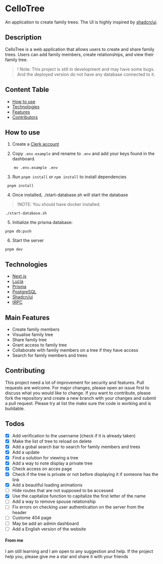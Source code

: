 # CelloTree
An application to create family trees. The UI is highly inspired by
[shadcn/ui](https://ui.shadcn.com/).

## Description
CelloTree is a web  application that allows users to create and share family trees.
Users can add family members, create relationships, and view their family tree.

>! Note:
> This project is still in development and may have some bugs.
> And the deployed version do not have any database connected to it.

## Content Table
- [How to use](#how-to-use)
- [Technologies](#technologies)
- [Features](#features)
- [Contributors](#contributing)



## How to use

1. Create a [Clerk account](https://dashboard.clerk.dev/sign-up)

2. Copy `.env.example` and rename to `.env` and add your keys found in the dashboard.

```
    mv .env.example .env
```

3. Run `pnpm install` or `npm install` to install dependencies
```
 pnpm install
```

4. Once installed, ./start-database.sh will start the database
> !NOTE:
> You should have docker installed.
```
./start-database.sh
```

5. Initialize the prisma database:
```
pnpm db:push
```

6. Start the server
```
pnpm dev
```

## Technologies
- [Next.js](https://nextjs.org/)
- [Lucia](https://lucia-auth.com/)
- [Prisma](https://www.prisma.io/)
- [PostgreSQL](https://www.postgresql.org/)
- [Shadcn/ui](https://ui.shadcn.com/)
- [tRPC](https://trpc.io/)


## Main Features
- Create family members
- Visualise family tree
- Share family tree
- Grant access to family tree
- Collaborate with family members on a tree if they have access
- Search for family members and trees

## Contributing

This project need a lot of improvement for security and features.
Pull requests are welcome. For major changes, please open an issue first
to discuss what you would like to change.
If you want to contribute, please fork the repository and create a new branch
with your changes and submit a pull request.
Please try at list the make sure the code is working and is buildable.

## Todos

- [x] Add verification to the username (check if it is already taken)
- [x] Make the list of tree to reload on delete
- [x] Add a gobal search bar to search for family members and trees
- [x] Add a update
- [x] Find a solution for viewing a tree
- [x] Add a way to note display a private tree
- [x] Check access on acces page
- [x] Check if the tree is private or not before displaying it if someone has the link
- [x] Add a beautiful loading animations
- [ ] Hide routes that are not supposed to be accessed
- [x] Use the capitalize function to capitalize the first letter of the name
- [ ] Add a way to remove spouse relationship
- [ ] Fix errors on checking user authentication on the server from the header
- [ ] Custome 404 page
- [ ] May be add an admin dashboard
- [ ] Add a English version of the website

#### From me
I am still learning and I am open to any suggestion and help.
If the project help you, please give me a star and share it with your friends
